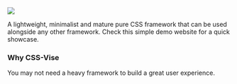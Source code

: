 <img src="http://appforgelab.com/banner3.svg"/>

A lightweight, minimalist and mature pure CSS framework that can be used alongside any other framework. Check this simple demo website for a quick showcase.

### Why CSS-Vise

You may not need a heavy framework to build a great user experience. 
